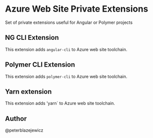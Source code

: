 # Azure Web Site Private Extensions

Set of private extensions useful for Angular or Polymer projects

## NG CLI Extension

This extension adds `angular-cli` to Azure web site toolchain.

## Polymer CLI Extension

This extension adds `polymer-cli` to Azure web site toolchain.

## Yarn extension

This extension adds 'yarn` to Azure web site toolchain.

## Author

@peterblazejewicz

